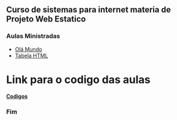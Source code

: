 ## Curso de sistemas para internet materia de Projeto Web Estatico 

### Aulas Ministradas

- [Olá Mundo](https://luissantos0001.github.io/pwe/lista01/ "Document")
- [Tabela HTML](https://luissantos0001.github.io/pwe/aula6/lista6.html "Tabela")

# Link para o codigo das aulas 

#### [Codigos](https://github.com/luissantos0001/pwe "Aulas PWE")


### Fim
